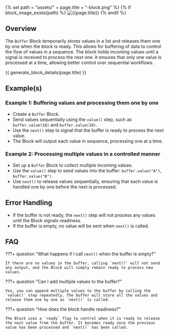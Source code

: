 {% set path = "assets/" + page.title + "-block.png" %}
{% if block_image_exists(path) %}
![{{page.title}}]({{path}})
{% endif %}

## Overview
The `Buffer` Block temporarily stores values in a list and releases them one by one when the block is ready. This allows for buffering of data to control the flow of values in a sequence. The block holds incoming values until a signal is received to process the next one. It ensures that only one value is processed at a time, allowing better control over sequential workflows.

{{ generate_block_details(page.title) }}

## Example(s)

### Example 1: Buffering values and processing them one by one
- Create a `Buffer` Block.
- Send values sequentially using the `value()` step, such as `buffer.value(10)` and `buffer.value(20)`.
- Use the `next()` step to signal that the buffer is ready to process the next value.
- The Block will output each value in sequence, processing one at a time.

### Example 2: Processing multiple values in a controlled manner
- Set up a `Buffer` Block to collect multiple incoming values.
- Use the `value()` step to send values into the buffer: `buffer.value("A")`, `buffer.value("B")`.
- Use `next()` to release values sequentially, ensuring that each value is handled one by one before the next is processed.

## Error Handling
- If the buffer is not ready, the `next()` step will not process any values until the Block signals readiness.
- If the buffer is empty, no value will be sent when `next()` is called.

## FAQ

???+ question "What happens if I call `next()` when the buffer is empty?"

    If there are no values in the buffer, calling `next()` will not send any output, and the Block will simply remain ready to process new values.

???+ question "Can I add multiple values to the buffer?"

    Yes, you can append multiple values to the buffer by calling the `value()` step repeatedly. The buffer will store all the values and release them one by one as `next()` is called.

???+ question "How does the block handle readiness?"

    The Block uses a `ready` flag to control when it is ready to release the next value from the buffer. It becomes ready once the previous value has been processed and `next()` has been called.

